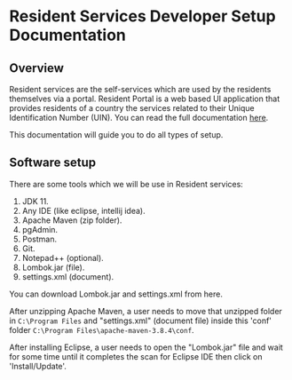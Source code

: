 # Resident Services Developer Setup Documentation

## Overview
Resident services are the self-services which are used by the residents themselves via a portal. Resident Portal is a web based UI application that provides residents of a country the services related to their Unique Identification Number (UIN). You can read the full documentation [here](https://docs.mosip.io/1.2.0/modules/resident-services).

This documentation will guide you to do all types of setup.

## Software setup
There are some tools which we will be use in Resident services:
1. JDK 11.
2. Any IDE (like eclipse, intellij idea).
3. Apache Maven (zip folder).
4. pgAdmin.
5. Postman.
6. Git.
7. Notepad++ (optional).
8. Lombok.jar (file).
9. settings.xml (document).

You can download Lombok.jar and settings.xml from here.

After unzipping Apache Maven, a user needs to move that unzipped folder in ```C:\Program Files``` and "settings.xml" (document file) inside this 'conf' folder ```C:\Program Files\apache-maven-3.8.4\conf```.

After installing Eclipse, a user needs to open the "Lombok.jar" file and wait for some time until it completes the scan for Eclipse IDE then click on 'Install/Update'.
